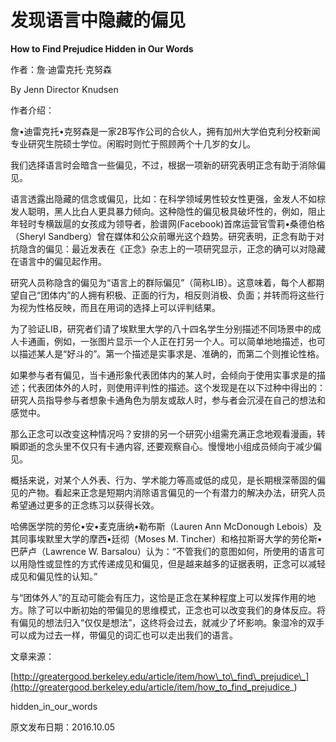 # 发现语言中隐藏的偏见

**How to Find Prejudice Hidden in Our Words**

作者：詹·迪雷克托·克努森

By Jenn Director Knudsen

作者介绍：

詹•迪雷克托•克努森是一家2B写作公司的合伙人，拥有加州大学伯克利分校新闻专业研究生院硕士学位。闲暇时则忙于照顾两个十几岁的女儿。

我们选择语言时会暗含一些偏见，不过，根据一项新的研究表明正念有助于消除偏见。

语言透露出隐藏的信念或偏见，比如：在科学领域男性较女性更强，金发人不如棕发人聪明，黑人比白人更具暴力倾向。这种隐性的偏见极具破坏性的，例如，阻止年轻时专横跋扈的女孩成为领导者，脸谱网\(Facebook\)首席运营官雪莉•桑德伯格（Sheryl Sandberg）曾在媒体和公众前曝光这个趋势。研究表明，正念有助于对抗隐含的偏见：最近发表在《正念》杂志上的一项研究显示，正念的确可以对隐藏在语言中的偏见起作用。

研究人员称隐含的偏见为“语言上的群际偏见”（简称LIB）。这意味着，每个人都期望自己“团体内”的人拥有积极、正面的行为，相反则消极、负面；并转而将这些行为视为性格反映，而且在用词的选择上可以评判结果。

为了验证LIB，研究者们请了埃默里大学的八十四名学生分别描述不同场景中的成人卡通画，例如，一张图片显示一个人正在打另一个人。可以简单地地描述，也可以描述某人是“好斗的”。第一个描述是实事求是、准确的，而第二个则推论性格。

如果参与者有偏见，当卡通形象代表团体内的某人时，会倾向于使用实事求是的描述；代表团体外的人时，则使用评判性的描述。这个发现是在以下过种中得出的：研究人员指导参与者想象卡通角色为朋友或敌人时，参与者会沉浸在自己的想法和感觉中。

那么正念可以改变这种情况吗？安排的另一个研究小组需充满正念地观看漫画，转瞬即逝的念头里不仅只有卡通内容, 还要观察自心。慢慢地小组成员倾向于减少偏见。

概括来说，对某个人外表、行为、学术能力等高或低的成见，是长期根深蒂固的偏见的产物。看起来正念是短期内消除语言偏见的一个有潜力的解决办法，研究人员希望通过更多的正念练习以获得长效。

哈佛医学院的劳伦•安•麦克唐纳•勒布斯（Lauren Ann McDonough Lebois）及其同事埃默里大学的摩西•廷彻（Moses M. Tincher）和格拉斯哥大学的劳伦斯•巴萨卢（Lawrence W. Barsalou）认为：“不管我们的意图如何，所使用的语言可以用隐性或显性的方式传递成见和偏见，但是越来越多的证据表明，正念可以减轻成见和偏见性的认知。”

与“团体外人”的互动可能会有压力，这恰是正念在某种程度上可以发挥作用的地方。除了可以中断初始的带偏见的思维模式，正念也可以改变我们的身体反应。将有偏见的想法归入“仅仅是想法”，这终将会过去，就减少了坏影响。象湿冷的双手可以成为过去一样，带偏见的词汇也可以走出我们的语言。

文章来源：

[http://greatergood.berkeley.edu/article/item/how\_to\_find\_prejudice\_](http://greatergood.berkeley.edu/article/item/how_to_find_prejudice_)

hidden\_in\_our\_words

原文发布日期：2016.10.05

